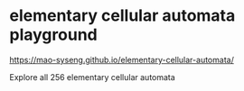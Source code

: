 # elementary cellular automata playground
https://mao-syseng.github.io/elementary-cellular-automata/

Explore all 256 elementary cellular automata 
